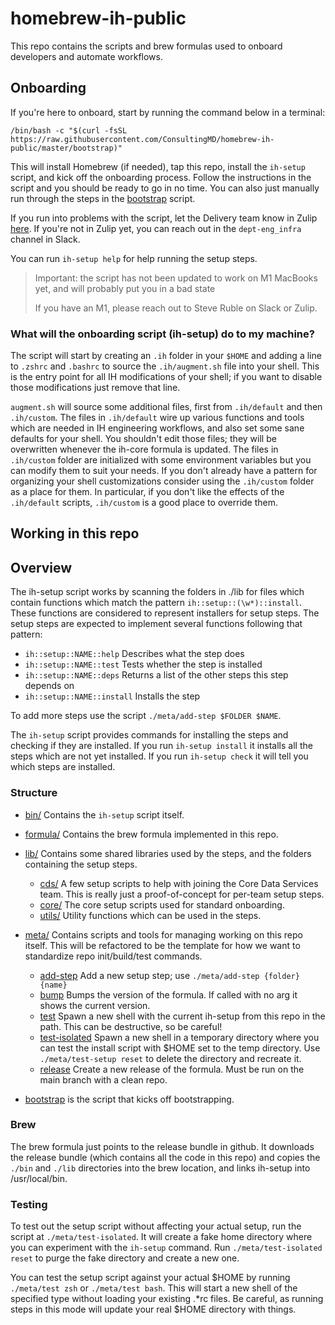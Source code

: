 # homebrew-ih-public

This repo contains the scripts and brew formulas used to onboard developers and
automate workflows.

## Onboarding

If you're here to onboard, start by running the command below in a terminal:
```
/bin/bash -c "$(curl -fsSL https://raw.githubusercontent.com/ConsultingMD/homebrew-ih-public/master/bootstrap)"
```

This will install Homebrew (if needed), tap this repo, install the `ih-setup` script, and kick off the
onboarding process. Follow the instructions in the script and you should be ready to go in no time.
You can also just manually run through the steps in the [bootstrap](./bootstrap) script.

If you run into problems with the script, let the Delivery team know in Zulip [here](https://doctorondemand.zulipchat.com/#narrow/stream/305785-developer-platform/topic/Onboarding.20Questions). If you're not in Zulip
yet, you can reach out in the `dept-eng_infra` channel in Slack.

You can run `ih-setup help` for help running the setup steps.

> Important: the script has not been updated to work on M1 MacBooks yet, and will probably put you in
> a bad state
>
> If you have an M1, please reach out to Steve Ruble on Slack or Zulip.

### What will the onboarding script (ih-setup) do to my machine?

The  script will start by creating an `.ih` folder in your `$HOME` and adding a line to `.zshrc` and `.bashrc`
to source the `.ih/augment.sh` file into your shell. This is the entry point for all IH modifications of your
shell; if you want to disable those modifications just remove that line.

`augment.sh` will source some additional files, first from `.ih/default` and then `.ih/custom`. The files in
`.ih/default` wire up various functions and tools which are needed in IH engineering workflows, and also
set some sane defaults for your shell. You shouldn't edit those files; they will be overwritten whenever
the ih-core formula is updated. The files in `.ih/custom` folder are initialized with some environment variables
but you can modify them to suit your needs. If you don't already have a pattern for organizing your shell
customizations consider using the `.ih/custom` folder as a place for them. In particular, if you don't like
the effects of the `.ih/default` scripts, `.ih/custom` is a good place to override them.

## Working in this repo

## Overview

The ih-setup script works by scanning the folders in ./lib for files which contain functions
which match the pattern `ih::setup::(\w*)::install`. These functions are considered to represent installers
for setup steps. The setup steps are expected to implement several functions following that pattern:

- `ih::setup::NAME::help` Describes what the step does
- `ih::setup::NAME::test` Tests whether the step is installed
- `ih::setup::NAME::deps` Returns a list of the other steps this step depends on
- `ih::setup::NAME::install` Installs the step

To add more steps use the script `./meta/add-step $FOLDER $NAME`.

The `ih-setup` script provides commands for installing the steps and checking if they are installed.
If you run `ih-setup install` it installs all the steps which are not yet installed.
If you run `ih-setup check` it will tell you which steps are installed.

### Structure
- [bin/](./bin) Contains the `ih-setup` script itself.
- [formula/](./formula) Contains the brew formula implemented in this repo.
- [lib/](./lib) Contains some shared libraries used by the steps, and the folders containing the setup
  steps.
    - [cds/](./lib/cds) A few setup scripts to help with joining the Core Data Services team. This is
      really just a proof-of-concept for per-team setup steps.
    - [core/](./lib/core) The core setup scripts used for standard onboarding.
    - [utils/](./lib/utils) Utility functions which can be used in the steps.

- [meta/](./meta) Contains scripts and tools for managing working on this repo itself.
  This will be refactored to be the template for how we want to standardize repo init/build/test commands.
    - [add-step](./meta/add-step) Add a new setup step; use `./meta/add-step {folder} {name}`
    - [bump](./meta/bump) Bumps the version of the formula. If called with no arg it shows the current version.
    - [test](./meta/test) Spawn a new shell with the current ih-setup from this repo in the path.
       This can be destructive, so be careful!
    - [test-isolated](./meta/test-setup) Spawn a new shell in a temporary directory where you can test the install script with $HOME set to the temp directory. Use `./meta/test-setup reset` to delete the directory and recreate it.
    - [release](./meta/release) Create a new release of the formula. Must be run on the main branch with a clean repo.
- [bootstrap](./bootstrap) is the script that kicks off bootstrapping.

### Brew
The brew formula just points to the release bundle in github. It downloads the release bundle (which contains
all the code in this repo) and copies the `./bin` and `./lib` directories into the brew location,
and links ih-setup into /usr/local/bin.

### Testing

To test out the setup script without affecting your actual setup, run the script
at `./meta/test-isolated`. It will create a fake home directory where you can
experiment with the `ih-setup` command. Run `./meta/test-isolated reset` to
purge the fake directory and create a new one.

You can test the setup script against your actual $HOME by running `./meta/test zsh`
or `./meta/test bash`. This will start a new shell of the specified type without loading
your existing .\*rc files. Be careful, as running steps in this mode will update your
real $HOME directory with things.
